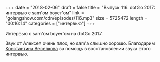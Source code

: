 +++
date = "2018-02-06"
draft = false
title = "Выпуск 116. dotGo 2017: интервью с sam'ом boyer'ом"
link = "golangshow.com/cdn/episodes/116.mp3"
size = 5725472
length = "00:16:14"
categories = ["интервью"]
+++

Интервью с sam'ом boyer'ом на dotGo 2017.

Звук от Алексея очень плох, но sam'а слышно хорошо. Благодарим [Константина Веселкова](https://github.com/KosToZyB)
за помощь в восстановлении звука этого интервью.

